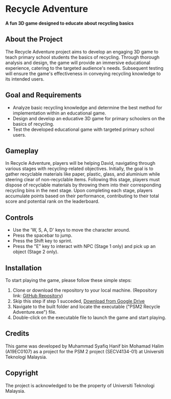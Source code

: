 # Recycle Adventure

**A fun 3D game designed to educate about recycling basics**

## About the Project

The Recycle Adventure project aims to develop an engaging 3D game to teach primary school students the basics of recycling. Through thorough analysis and design, the game will provide an immersive educational experience, catering to the targeted audience's needs. Subsequent testing will ensure the game's effectiveness in conveying recycling knowledge to its intended users.

## Goal and Requirements

- Analyze basic recycling knowledge and determine the best method for implementation within an educational game.
- Design and develop an educative 3D game for primary schoolers on the basics of recycling.
- Test the developed educational game with targeted primary school users.

## Gameplay

In Recycle Adventure, players will be helping David, navigating through various stages with recycling-related objectives. Initially, the goal is to gather recyclable materials like paper, plastic, glass, and aluminium while steering clear of non-recyclable items. Following this stage, players must dispose of recyclable materials by throwing them into their corresponding recycling bins in the next stage. Upon completing each stage, players accumulate points based on their performance, contributing to their total score and potential rank on the leaderboard.

## Controls

- Use the 'W, S, A, D' keys to move the character around.
- Press the spacebar to jump.
- Press the Shift key to sprint.
- Press the "E" key to interact with NPC (Stage 1 only) and pick up an object (Stage 2 only).

## Installation

To start playing the game, please follow these simple steps:

1. Clone or download the repository to your local machine. (Repository link: [GitHub Repository](https://github.com/Syafiq001/3D-GAME-RECYCLE-ADVENTURE.git))
2. Skip this step if step 1 succeded, [Download from Google Drive](https://drive.google.com/drive/folders/16J771-sxc0l7QnKF9PL1XUD7c9Ckm3U0?usp=sharing)
3. Navigate to the built folder and locate the executable ("PSM2 Recycle Adventure.exe") file.
4. Double-click on the executable file to launch the game and start playing.

## Credits

This game was developed by Muhammad Syafiq Hanif bin Mohamad Halim (A19EC0107) as a project for the PSM 2 project (SECV4134-01) at Universiti Teknologi Malaysia.

## Copyright

The project is acknowledged to be the property of Universiti Teknologi Malaysia.
